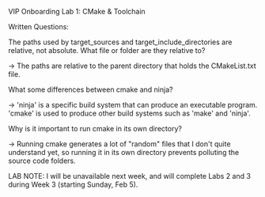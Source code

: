VIP Onboarding Lab 1: CMake & Toolchain

Written Questions:

The paths used by target_sources and target_include_directories are relative, not absolute. What file or folder are they relative to?

  -> The paths are relative to the parent directory that holds the CMakeList.txt file.

What some differences between cmake and ninja?

  -> 'ninja' is a specific build system that can produce an executable program. 'cmake' is used to produce other build systems such as 'make' and 'ninja'.

Why is it important to run cmake in its own directory?

  -> Running cmake generates a lot of "random" files that I don't quite understand yet, so running it in its own directory prevents polluting the source code folders.
  

LAB NOTE: I will be unavailable next week, and will complete Labs 2 and 3 during Week 3 (starting Sunday, Feb 5).
